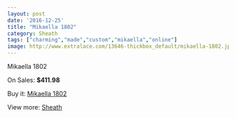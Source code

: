 ```yaml
---
layout: post
date: '2016-12-25'
title: "Mikaella 1802"
category: Sheath
tags: ["charming","made","custom","mikaella","online"]
image: http://www.extralace.com/13646-thickbox_default/mikaella-1802.jpg
---
```

Mikaella 1802

On Sales: **$411.98**
<a href="https://www.extralace.com/sheath/6465-mikaella-1802.html"><amp-img layout="responsive" width="600" height="600" src="//www.extralace.com/13646-thickbox_default/mikaella-1802.jpg" alt="Mikaella 1802 0" /></a>
<a href="https://www.extralace.com/sheath/6465-mikaella-1802.html"><amp-img layout="responsive" width="600" height="600" src="//www.extralace.com/13935-thickbox_default/mikaella-1802.jpg" alt="Mikaella 1802 1" /></a>

Buy it: [Mikaella 1802](https://www.extralace.com/sheath/6465-mikaella-1802.html "Mikaella 1802")

View more: [Sheath](https://www.extralace.com/7-sheath "Sheath")